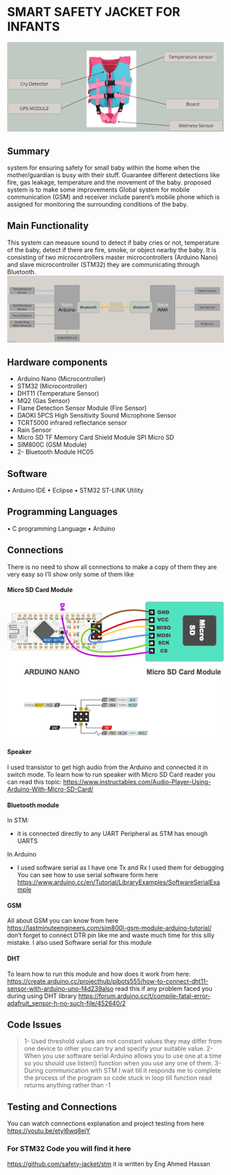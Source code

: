 # SMART SAFETY JACKET FOR INFANTS
![alt text](https://github.com/MohamedOsamaAhmed/SMART-SAFETY-JACKET-FOR-INFANTS/blob/main/1.JPG?raw=true)

## Summary
system for ensuring safety for small baby within the home when the mother/guardian is busy with their stuff. Guarantee different detections like fire, gas leakage, temperature and the movement of the baby. proposed system is to make some improvements Global system for mobile communication (GSM) and receiver include parent’s mobile phone which is assigned for monitoring the surrounding conditions of the baby.

## Main Functionality 
This system can measure sound to detect if baby cries or not, temperature of the baby, detect if there are fire, smoke, or object nearby the baby. It is consisting of two microcontrollers master microcontrollers (Arduino Nano) and slave microcontroller (STM32) they are communicating through Bluetooth.
![alt text](https://github.com/MohamedOsamaAhmed/SMART-SAFETY-JACKET-FOR-INFANTS/blob/main/main%20function.JPG?raw=true)

## Hardware components 
*	Arduino Nano (Microcontroller)
*	STM32 (Microcontroller)
*	DHT11 (Temperature Sensor)
*	MQ2 (Gas Sensor)
*	Flame Detection Sensor Module (Fire Sensor)
*	DAOKI 5PCS High Sensitivity Sound Microphone Sensor
*	TCRT5000 infrared reflectance sensor
*	Rain Sensor 
*	Micro SD TF Memory Card Shield Module SPI Micro SD
*	SIM800C (GSM Module) 
*	2- Bluetooth Module HC05

## Software
•	Arduino IDE
•	Eclipse
•	STM32 ST-LINK Utility

## Programming Languages 
•	C programming Language
•	Arduino 

## Connections 
There is no need to show all connections to make a copy of them they are very easy so I’ll show only some of them like 
#### Micro SD Card Module  
![alt text](https://github.com/MohamedOsamaAhmed/SMART-SAFETY-JACKET-FOR-INFANTS/blob/main/SDCard%20connections.png?raw=true)
    
#### Speaker 
I used transistor to get high audio from the Arduino and connected it in switch mode. To learn how to run speaker with Micro SD Card reader you can read this topic:
https://www.instructables.com/Audio-Player-Using-Arduino-With-Micro-SD-Card/

#### Bluetooth module
In STM:
*   it is connected directly to any UART Peripheral as STM has enough UARTS

In Arduino
*   I used software serial as I have one Tx and Rx I used them for debugging 
        You can see how to use serial software form here  https://www.arduino.cc/en/Tutorial/LibraryExamples/SoftwareSerialExample

#### GSM 
All about GSM you can know from here https://lastminuteengineers.com/sim800l-gsm-module-arduino-tutorial/ don’t forget to connect DTR pin like me and waste much time for this silly mistake. I also used Software serial for this module

#### DHT
To learn how to run this module and how does it work from here: https://create.arduino.cc/projecthub/pibots555/how-to-connect-dht11-sensor-with-arduino-uno-f4d239also read this if any problem faced you during using DHT library 
https://forum.arduino.cc/t/compile-fatal-error-adafruit_sensor-h-no-such-file/452640/2
        
## Code Issues 
>1-	Used threshold values are not constant values they may differ from one device to other you can try and specify your suitable value.
>2-	When you use software serial Arduino allows you to use one at a time so you should use listen() function when you use any one of them.
>3-	During communication with STM I wait till it responds me to complete the process of the program so code stuck in loop till function read returns anything rather than -1

## Testing and Connections
You can watch connections explanation and project testing from here 
	https://youtu.be/etyl6wq8ejY

### For STM32 Code you will find it here 
https://github.com/safety-jacket/stm
it is written by Eng Ahmed Hassan


    


